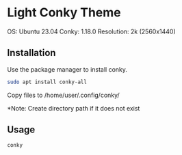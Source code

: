 # Light Conky Theme

OS: Ubuntu 23.04
Conky: 1.18.0
Resolution: 2k (2560x1440)

## Installation

Use the package manager to install conky.

```bash
sudo apt install conky-all
```
Copy files to /home/user/.config/conky/

*Note: Create directory path if it does not exist

## Usage

```bash
conky

```
